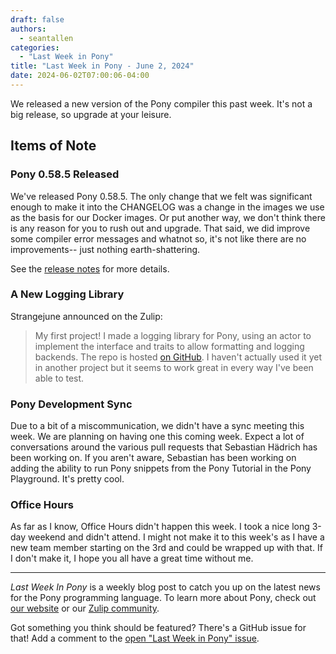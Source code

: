 ```yaml
---
draft: false
authors:
  - seantallen
categories:
  - "Last Week in Pony"
title: "Last Week in Pony - June 2, 2024"
date: 2024-06-02T07:00:06-04:00
---
```


We released a new version of the Pony compiler this past week. It's not a big release, so upgrade at your leisure.

<!-- more -->

## Items of Note

### Pony 0.58.5 Released

We've released Pony 0.58.5. The only change that we felt was significant enough to make it into the CHANGELOG was a change in the images we use as the basis for our Docker images. Or put another way, we don't think there is any reason for you to rush out and upgrade. That said, we did improve some compiler error messages and whatnot so, it's not like there are no improvements-- just nothing earth-shattering.

See the [release notes](https://github.com/ponylang/ponyc/releases/tag/0.58.5) for more details.

### A New Logging Library

Strangejune announced on the Zulip:

> My first project! I made a logging library for Pony, using an actor to implement the interface and traits to allow formatting and logging backends. The repo is hosted [on GitHub](https://github.com/junetried/pony-logging). I haven't actually used it yet in another project but it seems to work great in every way I've been able to test.

### Pony Development Sync

Due to a bit of a miscommunication, we didn't have a sync meeting this week. We are planning on having one this coming week. Expect a lot of conversations around the various pull requests that Sebastian Hädrich has been working on. If you aren't aware, Sebastian has been working on adding the ability to run Pony snippets from the Pony Tutorial in the Pony Playground. It's pretty cool.

### Office Hours

As far as I know, Office Hours didn't happen this week. I took a nice long 3-day weekend and didn't attend. I might not make it to this week's as I have a new team member starting on the 3rd and could be wrapped up with that. If I don't make it, I hope you all have a great time without me.

---

_Last Week In Pony_ is a weekly blog post to catch you up on the latest news for the Pony programming language. To learn more about Pony, check out [our website](https://ponylang.io) or our [Zulip community](https://ponylang.zulipchat.com).

Got something you think should be featured? There's a GitHub issue for that! Add a comment to the [open "Last Week in Pony" issue](https://github.com/ponylang/ponylang.github.io/issues?q=is%3Aissue+is%3Aopen+label%3Alast-week-in-pony).
